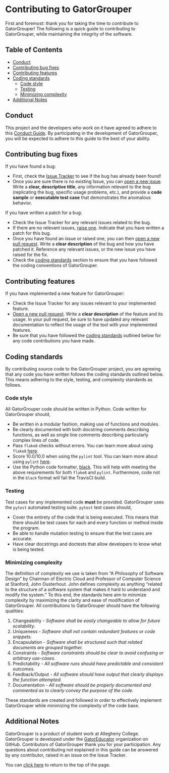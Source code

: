 # Contributing to GatorGrouper

First and foremost: thank you for taking the time to contribute to GatorGrouper!
The following is a quick guide to contributing to GatorGrouper, while
maintaining the integrity of the software.

## Table of Contents

* [Conduct](#conduct)
* [Contributing bug fixes](#contributing-bug-fixes)
* [Contributing features](#contributing-features)
* [Coding standards](#coding-standards)
  * [Code style](#code-style)
  * [Testing](#testing)
  * [Minimizing complexity](#minimizing-complexity)
* [Additional Notes](#additional-notes)

## Conduct

This project and the developers who work on it have agreed to adhere to this
[Conduct Guide](https://github.com/Allegheny-Computer-Science-203-S2019/cs203-S2019-conduct/blob/master/conduct.md).
By participating in the development of GatorGrouper, you will be expected to
adhere to this guide to the best of your ability.

## Contributing bug fixes

If you have found a bug:
 * First, check the [Issue Tracker](https://github.com/GatorEducator/gatorgrouper/issues)
   to see if the bug has already been found!
 * Once you are sure there is no existing Issue, you can
   [open a new issue](https://github.com/GatorEducator/gatorgrouper/issues/new).
   Write a **clear, descriptive title**, any information relevant to the bug
   (replicating the bug, specific usage problems, etc.), and provide a **code
   sample** or **executable test case** that demonstrates the anomalous
   behavior.

If you have written a patch for a bug:
  * Check the Issue Tracker for any relevant issues related to the bug.
  * If there are no relevant issues, [raise one](https://github.com/GatorEducator/gatorgrouper/issues/new).
    Indicate that you have written a patch for this bug.
  * Once you have found an issue or raised one, you can then [open a new pull
    request](https://github.com/GatorEducator/gatorgrouper/compare). Write a
    **clear description** of the bug and how you have patched it. Reference any
    relevant issues, or the new issue you have raised for the fix.
  * Check the [coding standards](#coding-standards) section to ensure that you
    have followed the coding conventions of GatorGrouper.

## Contributing features

If you have implemented a new feature for GatorGrouper:
  * Check the Issue Tracker for any issues relevant to your implemented feature.
  * [Open a new pull request](https://github.com/GatorEducator/gatorgrouper/compare).
    Write a **clear description** of the feature and its usage. In your pull
    request, be sure to have updated any relevant documentation to reflect the
    usage of the tool with your implemented features.
  * Be sure that you have followed the [coding standards](#coding-standards)
    outlined below for any code contributions you have made.

## Coding standards

By contributing source code to the GatorGrouper project, you are agreeing that
any code you have written follows the coding standards outlined below. This
means adhering to the style, testing, and complexity standards as follows.

### Code style

All GatorGrouper code should be written in Python. Code written for GatorGrouper
should,
  * Be written in a modular fashion, making use of functions and modules.
  * Be clearly documented with both docstring comments describing functions, as
    well as single line comments describing particularly complex lines of code.
  * Pass `flake8` checks without errors. You can learn more about using `flake8`
    [here](http://flake8.pycqa.org/en/latest/).
  * Score 10.0/10.0 when using the `pylint` tool. You can learn more about using
    `pylint` [here](https://www.pylint.org/).
  * Use the Python code formatter,
    [black](https://github.com/ambv/black). This will help with meeting the
    above requirements for both `flake8` and `pylint`. Furthermore, code not
    in the `black` format will fail the TravisCI build.

### Testing

Test cases for any implemented code **must** be provided. GatorGrouper uses the
`pytest` automated testing suite. `pytest` test cases should,
  * Cover the entirety of the code that is being executed. This means that there
    should be test cases for each and every function or method inside the
    program.
  * Be able to handle mutation testing to ensure that the test cases are
    accurate.
  * Have clear docstrings and doctests that allow developers to know what is
    being tested.

### Minimizing complexity

The definition of complexity we use is taken from “A Philosophy of Software
Design” by Chairman of Electric Cloud and Professor of Computer Science at
Stanford, John Ousterhout. John defines complexity as anything “related to the
structure of a software system that makes it hard to understand and modify the
system.” To this end, the standards here aim to minimize complexity by
maximizing the clarity and ease of modification of GatorGrouper. All
contributions to GatorGrouper should have the following qualities:

1. Changeability -
*Software shall be easily changeable to allow for future scalability.*
2. Uniqueness -
*Software shall not contain redundant features or code snippets.*
3. Encapsulation -
*Software shall be structured such that related documents are grouped together.*
4. Constraints -
*Software constraints should be clear to avoid confusing or arbitrary use-cases.*
5. Predictability -
*All software runs should have predictable and consistent outcomes.*
6. Feedback/Output -
*All software should have output that clearly displays the function attempted.*
7.  Documentation -
*All software should be properly documented and commented as to clearly convey
the purpose of the code.*

These standards are created and followed in order to effectively implement
GatorGrouper while minimizing the complexity of the code base.

## Additional Notes

GatorGrouper is a product of student work at Allegheny College. GatorGrouper is
developed under the [GatorEducator](https://github.com/GatorEducator/)
organization on GitHub. Contributors of GatorGrouper thank you for your
participation. Any questions about contributing not explained in this guide can
be answered by any contributor, raised in an issue on the Issue Tracker.

You can
[click here](#contributing-to-gatorgrouper) to return to the top of the page.
